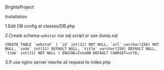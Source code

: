 BrightsProject

Installation

1.Edit DB config at classes/DB.php

2.Create schema `webstat` run sql script or use dump.sql

``CREATE TABLE `webstat` (
    `id` int(11) NOT NULL,
    `url` varchar(256) NOT NULL,
    `code` int(11) DEFAULT NULL,
    `title` varchar(256) DEFAULT NULL,
    `time` int(11) NOT NULL
  ) ENGINE=InnoDB DEFAULT CHARSET=utf8;
``

3.If use nginx server rewrite all request to index.php
